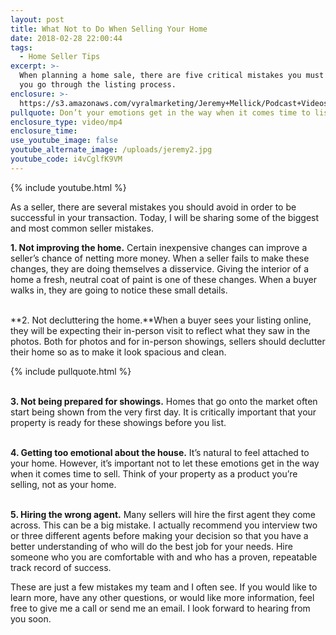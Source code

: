 ```yaml
---
layout: post
title: What Not to Do When Selling Your Home
date: 2018-02-28 22:00:44
tags:
  - Home Seller Tips
excerpt: >-
  When planning a home sale, there are five critical mistakes you must avoid as
  you go through the listing process.
enclosure: >-
  https://s3.amazonaws.com/vyralmarketing/Jeremy+Mellick/Podcast+Videos/Excel+Real+Estate+Experts-+Biggest+Seller+Mistakes.mp4
pullquote: Don’t your emotions get in the way when it comes time to list your home.
enclosure_type: video/mp4
enclosure_time:
use_youtube_image: false
youtube_alternate_image: /uploads/jeremy2.jpg
youtube_code: i4vCglfK9VM
---
```


{% include youtube.html %}

As a seller, there are several mistakes you should avoid in order to be successful in your transaction. Today, I will be sharing some of the biggest and most common seller mistakes.

**1. Not improving the home.** Certain inexpensive changes can improve a seller’s chance of netting more money. When a seller fails to make these changes, they are doing themselves a disservice. Giving the interior of a home a fresh, neutral coat of paint is one of these changes. When a buyer walks in, they are going to notice these small details.

<br>**2. Not decluttering the home.**When a buyer sees your listing online, they will be expecting their in-person visit to reflect what they saw in the photos. Both for photos and for in-person showings, sellers should declutter their home so as to make it look spacious and clean.

{% include pullquote.html %}

<br>**3. Not being prepared for showings.** Homes that go onto the market often start being shown from the very first day. It is critically important that your property is ready for these showings before you list.

<br>**4. Getting too emotional about the house.** It’s natural to feel attached to your home. However, it’s important not to let these emotions get in the way when it comes time to sell. Think of your property as a product you’re selling, not as your home.

<br>**5. Hiring the wrong agent.** Many sellers will hire the first agent they come across. This can be a big mistake. I actually recommend you interview two or three different agents before making your decision so that you have a better understanding of who will do the best job for your needs. Hire someone who you are comfortable with and who has a proven, repeatable track record of success.

These are just a few mistakes my team and I often see. If you would like to learn more, have any other questions, or would like more information, feel free to give me a call or send me an email. I look forward to hearing from you soon.